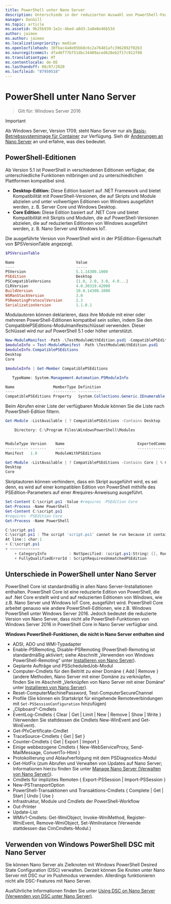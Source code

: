 ```yaml
---
title: PowerShell unter Nano Server
description: Unterschiede in der reduzierten Auswahl von PowerShell-Features unter Nano Server
manager: DonGill
ms.topic: article
ms.assetid: 9b25b939-1e2c-4bed-a8d3-2a8e8e46b53d
author: jaimeo
ms.author: jaimeo
ms.localizationpriority: medium
ms.openlocfilehash: 30fbac4a8e05bb8c6c2a76481afc3962892f02b3
ms.sourcegitcommit: dfa48f77b751dbc34409aced628eb2f17c912f08
ms.translationtype: HT
ms.contentlocale: de-DE
ms.lasthandoff: 08/07/2020
ms.locfileid: "87959518"
---
```

# <a name="powershell-on-nano-server"></a>PowerShell unter Nano Server

> Gilt für: Windows Server 2016

> [!IMPORTANT]
> Ab Windows Server, Version 1709, steht Nano Server nur als [Basis-Betriebssystemimage für Container](/virtualization/windowscontainers/quick-start/using-insider-container-images#install-base-container-image) zur Verfügung. Sieh dir [Änderungen an Nano Server](nano-in-semi-annual-channel.md) an und erfahre, was dies bedeutet.

## <a name="powershell-editions"></a>PowerShell-Editionen

Ab Version 5.1 ist PowerShell in verschiedenen Editionen verfügbar, die unterschiedliche Funktionen mitbringen und zu unterschiedlichen Plattformen kompatibel sind.

- **Desktop-Edition:** Diese Edition basiert auf .NET Framework und bietet Kompatibilität mit PowerShell-Versionen, die auf Skripts und Module abzielen und unter vollwertigen Editionen von Windows ausgeführt werden, z. B. Server Core und Windows Desktop.
- **Core Edition:** Diese Edition basiert auf .NET Core und bietet Kompatibilität mit Skripts und Modulen, die auf PowerShell-Versionen abzielen, die auf reduzierten Editionen von Windows ausgeführt werden, z. B. Nano Server und Windows IoT.

Die ausgeführte Version von PowerShell wird in der PSEdition-Eigenschaft von $PSVersionTable angezeigt.
```powershell
$PSVersionTable

Name                           Value
----                           -----
PSVersion                      5.1.14300.1000
PSEdition                      Desktop
PSCompatibleVersions           {1.0, 2.0, 3.0, 4.0...}
CLRVersion                     4.0.30319.42000
BuildVersion                   10.0.14300.1000
WSManStackVersion              3.0
PSRemotingProtocolVersion      2.3
SerializationVersion           1.1.0.1
```

Modulautoren können deklarieren, dass ihre Module mit einer oder mehreren PowerShell-Editionen kompatibel sein sollen, indem Sie den CompatiblePSEditions-Modulmanifestschlüssel verwenden. Dieser Schlüssel wird nur auf PowerShell 5.1 oder höher unterstützt.
```powershell
New-ModuleManifest -Path .\TestModuleWithEdition.psd1 -CompatiblePSEditions Desktop,Core -PowerShellVersion 5.1
$moduleInfo = Test-ModuleManifest -Path \TestModuleWithEdition.psd1
$moduleInfo.CompatiblePSEditions
Desktop
Core

$moduleInfo | Get-Member CompatiblePSEditions

   TypeName: System.Management.Automation.PSModuleInfo

Name                 MemberType Definition
----                 ---------- ----------
CompatiblePSEditions Property   System.Collections.Generic.IEnumerable[string] CompatiblePSEditions {get;}

```
Beim Abrufen einer Liste der verfügbaren Module können Sie die Liste nach PowerShell-Edition filtern.
```powershell
Get-Module -ListAvailable | ? CompatiblePSEditions -Contains Desktop

    Directory: C:\Program Files\WindowsPowerShell\Modules


ModuleType Version    Name                                ExportedCommands
---------- -------    ----                                ----------------
Manifest   1.0        ModuleWithPSEditions

Get-Module -ListAvailable | ? CompatiblePSEditions -Contains Core | % CompatiblePSEditions
Desktop
Core

```
Skriptautoren können verhindern, dass ein Skript ausgeführt wird, es sei denn, es wird auf einer kompatiblen Edition von PowerShell mithilfe des PSEdition-Parameters auf einer #requires-Anweisung ausgeführt.
```powershell
Set-Content C:\script.ps1 -Value #requires -PSEdition Core
Get-Process -Name PowerShell
Get-Content C:\script.ps1
#requires -PSEdition Core
Get-Process -Name PowerShell

C:\script.ps1
C:\script.ps1 : The script 'script.ps1' cannot be run because it contained a #requires statement for PowerShell editions 'Core'. The edition of PowerShell that is required by the script does not match the currently running PowerShell Desktop edition.
At line:1 char:1
+ C:\script.ps1
+ ~~~~~~~~~~~~~
    + CategoryInfo          : NotSpecified: (script.ps1:String) [], RuntimeException
    + FullyQualifiedErrorId : ScriptRequiresUnmatchedPSEdition
```

## <a name="differences-in-powershell-on-nano-server"></a>Unterschiede in PowerShell unter Nano Server
PowerShell Core ist standardmäßig in allen Nano Server-Installationen enthalten. PowerShell Core ist eine reduzierte Edition von PowerShell, die auf .Net Core erstellt wird und auf reduzierten Editionen von Windows, wie z.B. Nano Server und Windows IoT Core, ausgeführt wird. PowerShell Core arbeitet genauso wie andere PowerShell-Editionen, wie z.B. Windows PowerShell unter Windows Server 2016. Jedoch bedeutet die reduzierte Version von Nano Server, dass nicht alle PowerShell-Funktionen von Windows Server 2016 in PowerShell Core in Nano Server verfügbar sind.


**Windows PowerShell-Funktionen, die nicht in Nano Server enthalten sind**
* ADSI, ADO und WMI-Typadapter
* Enable-PSRemoting, Disable-PSRemoting (PowerShell-Remoting ist standardmäßig aktiviert; siehe Abschnitt „Verwenden von Windows PowerShell-Remoting“ unter [Installieren von Nano Server](Getting-Started-with-Nano-Server.md)).
* Geplante Aufträge und PSScheduledJob-Modul
* Computer-Cmdlets für den Beitritt zu einer Domäne { Add | Remove } (andere Methoden, Nano Server mit einer Domäne zu verknüpfen, finden Sie im Abschnitt „Verknüpfen von Nano Server mit einer Domäne“ unter [Installieren von Nano Server](Getting-Started-with-Nano-Server.md)).
* Reset-ComputerMachinePassword, Test-ComputerSecureChannel
* Profile (Sie können ein Startskript für eingehende Remoteverbindungen mit `Set-PSSessionConfiguration` hinzufügen)
* „Clipboard“-Cmdlets
* EventLog-Cmdlets { Clear | Get | Limit | New | Remove | Show | Write } (Verwenden Sie stattdessen die Cmdlets New-WinEvent and Get-WinEvent).
* Get-PfxCertificate-Cmdlet
* TraceSource-Cmdlets { Get | Set }
* Counter-Cmdlets { Get | Export | Import }
* Einige webbezogene Cmdlets { New-WebServiceProxy, Send-MailMessage, ConvertTo-Html }
* Protokollierung und Ablaufverfolgung mit dem PSDiagnostics-Modul
* Get-HotFix (zum Abrufen und Verwalten von Updates auf Nano Server; Informationen hierzu finden Sie unter [Manage Nano Server (Verwalten von Nano Server)](Manage-Nano-Server.md)).
* Cmdlets für implizites Remoten { Export-PSSession | Import-PSSession }
* New-PSTransportOption
* PowerShell-Transaktionen und Transaktions-Cmdlets { Complete | Get | Start | Undo | Use }
* Infrastruktur, Module und Cmdlets der PowerShell-Workflow
* Out-Printer
* Update-List
* WMIv1-Cmdlets: Get-WmiObject, Invoke-WmiMethod, Register-WmiEvent, Remove-WmiObject, Set-WmiInstance (Verwende stattdessen das CimCmdlets-Modul.)

## <a name="using-windows-powershell-desired-state-configuration-with-nano-server"></a>Verwenden von Windows PowerShell DSC mit Nano Server

Sie können Nano Server als Zielknoten mit Windows PowerShell Desired State Configuration (DSC) verwalten. Derzeit können Sie Knoten unter Nano Server mit DSC nur im Pushmodus verwenden. Allerdings funktionieren nicht alle DSC-Features mit Nano Server.

Ausführliche Informationen finden Sie unter [Using DSC on Nano Server (Verwenden von DSC unter Nano Server)](/powershell/scripting/dsc/getting-started/nanodsc).
